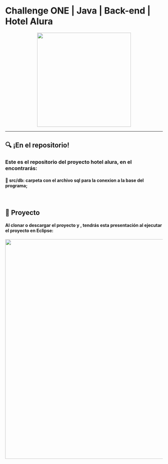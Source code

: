 # Challenge ONE | Java | Back-end | Hotel Alura

<p align="center" >
     <img width="300" heigth="300" src="https://user-images.githubusercontent.com/91544872/189419040-c093db78-c970-4960-8aca-ffcc11f7ffaf.png">
</p>

---

## 🔍 ¡En el repositorio!

### Este es el repositorio del proyecto hotel alura, en el encontrarás:
#### 🔹 src/db: carpeta con el archivo sql para la conexion a la base del programa;
</br>

## 🚧 Proyecto

#### Al clonar o descargar el proyecto y , tendrás esta presentación al ejecutar el proyecto en Eclipse:

<p align="center" >
     <img width="700" heigth="700" src="https://user-images.githubusercontent.com/91544872/189419249-06b539da-7cf2-4d40-a711-618a5c872096.png">
</p>
